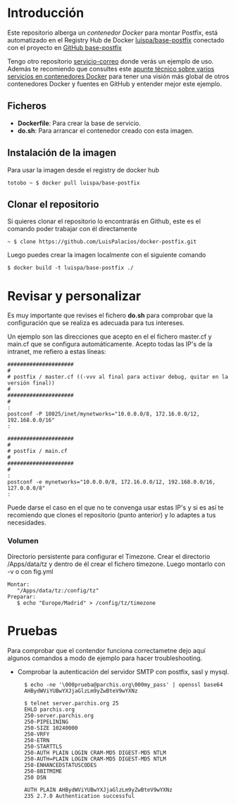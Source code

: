 # Introducción

Este repositorio alberga un *contenedor Docker* para montar Postfix, está automatizado en el Registry Hub de Docker [luispa/base-postfix](https://registry.hub.docker.com/u/luispa/base-postfix/) conectado con el proyecto en [GitHub base-postfix](https://github.com/LuisPalacios/base-postfix)

Tengo otro repositorio [servicio-correo](https://github.com/LuisPalacios/servicio-correo) donde verás un ejemplo de uso. Además te recomiendo que consultes este [apunte técnico sobre varios servicios en contenedores Docker](http://www.luispa.com/?p=172) para tener una visión más global de otros contenedores Docker y fuentes en GitHub y entender mejor este ejemplo.

## Ficheros

* **Dockerfile**: Para crear la base de servicio.
* **do.sh**: Para arrancar el contenedor creado con esta imagen.

## Instalación de la imagen

Para usar la imagen desde el registry de docker hub

    totobo ~ $ docker pull luispa/base-postfix


## Clonar el repositorio

Si quieres clonar el repositorio lo encontrarás en Github, este es el comando poder trabajar con él directamente

    ~ $ clone https://github.com/LuisPalacios/docker-postfix.git

Luego puedes crear la imagen localmente con el siguiente comando

    $ docker build -t luispa/base-postfix ./


# Revisar y personalizar

Es muy importante que revises el fichero **do.sh** para comprobar que la configuración que se realiza es adecuada para tus intereses. 

Un ejemplo son las direcciones que acepto en el el fichero master.cf y main.cf que se configura automáticamente. Acepto todas las IP's de la intranet, me refiero a estas líneas:

	#####################
    #
    # postfix / master.cf ((-vvv al final para activar debug, quitar en la versión final))
    #
	#####################
	#
	:
	postconf -P 10025/inet/mynetworks="10.0.0.0/8, 172.16.0.0/12, 192.168.0.0/16"
	:

	#####################
    #
    # postfix / main.cf 
    #
	#####################
	#
	:
	postconf -e mynetworks="10.0.0.0/8, 172.16.0.0/12, 192.168.0.0/16, 127.0.0.0/8"
	:

Puede darse el caso en el que no te convenga usar estas IP's y si es así te recomiendo que clones el repositorio (punto anterior) y lo adaptes a tus necesidades. 

### Volumen

Directorio persistente para configurar el Timezone. Crear el directorio /Apps/data/tz y dentro de él crear el fichero timezone. Luego montarlo con -v o con fig.yml

    Montar:
       "/Apps/data/tz:/config/tz"  
    Preparar: 
       $ echo "Europe/Madrid" > /config/tz/timezone


# Pruebas

Para comprobar que el contendor funciona correctametne dejo aquí algunos comandos a modo de ejemplo para hacer troubleshooting.

- Comprobar la autenticación del servidor SMTP con postfix, sasl y mysql.

	    $ echo -ne '\000prueba@parchis.org\000my_pass' | openssl base64
   	 	AHBydWViYUBwYXJjaGlzLm9yZwBteV9wYXNz
    	
    	$ telnet server.parchis.org 25
	    EHLO parchis.org
    	250-server.parchis.org
    	250-PIPELINING
    	250-SIZE 10240000
    	250-VRFY
    	250-ETRN
    	250-STARTTLS
    	250-AUTH PLAIN LOGIN CRAM-MD5 DIGEST-MD5 NTLM
    	250-AUTH=PLAIN LOGIN CRAM-MD5 DIGEST-MD5 NTLM
    	250-ENHANCEDSTATUSCODES
    	250-8BITMIME
    	250 DSN
		
    	AUTH PLAIN AHBydWViYUBwYXJjaGlzLm9yZwBteV9wYXNz
    	235 2.7.0 Authentication successful
